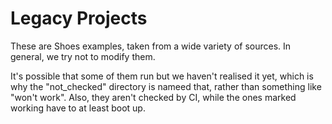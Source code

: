 # Legacy Projects

These are Shoes examples, taken from a wide variety of sources. In general, we try not to modify them.

It's possible that some of them run but we haven't realised it yet, which is why the "not_checked" directory is nameed that, rather than something like "won't work". Also, they aren't checked by CI, while the ones marked working have to at least boot up.

